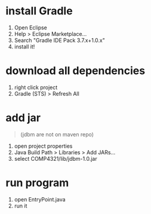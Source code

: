 # install Gradle 
  1. Open Eclipse
  2. Help > Eclipse Marketplace...
  3. Search "Gradle IDE Pack 3.7.x+1.0.x"
  4. install it!
  
# download all dependencies
  1. right click project
  2. Gradle (STS) > Refresh All
  
# add jar
> (jdbm are not on maven repo)
  1. open project properties
  2. Java Build Path > Libraries > Add JARs...
  3. select COMP4321/lib/jdbm-1.0.jar
  
# run program
  1. open EntryPoint.java
  2. run it